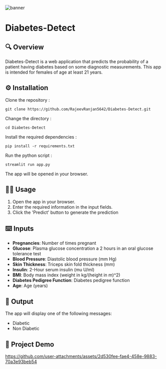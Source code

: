 ![banner](https://github.com/user-attachments/assets/1d91e8e0-45a7-4d9d-9f7b-ac9e19ea6e1b)
# Diabetes-Detect
## 🔍 Overview 
Diabetes-Detect is a web application that predicts the probability of a patient having diabetes based on some diagnostic measurements. This app is intended for females of age at least 21 years.

## ⚙️ Installation 
Clone the repository :

    git clone https://github.com/RajeevRanjan5642/Diabetes-Detect.git

Change the directory :

    cd Diabetes-Detect

Install the required dependencies :

    pip install -r requirements.txt

Run the python script :

    streamlit run app.py
The app will be opened in your browser.

## 👨‍💻 Usage 
1. Open the app in your browser.
2. Enter the required information in the input fields.
3. Click the 'Predict' button to generate the prediction

## ⌨️ Inputs 
- <b>Pregnancies</b>: Number of times pregnant
- <b>Glucose</b>: Plasma glucose concentration a 2 hours in an oral glucose tolerance test
- <b>Blood Pressure</b>: Diastolic blood pressure (mm Hg)
- <b>Skin Thickness</b>: Triceps skin fold thickness (mm)
- <b>Insulin</b>: 2-Hour serum insulin (mu U/ml)
- <b>BMI</b>: Body mass index (weight in kg/(height in m)^2)
- <b>Diabetes Pedigree Function</b>: Diabetes pedigree function
- <b>Age</b>: Age (years)

## 🌟 Output 
The app will display one of the following messages:
- Diabetic
- Non Diabetic
  
## 👀 Project Demo 
https://github.com/user-attachments/assets/2d530fee-fae4-458e-9883-70a3e93beb54

